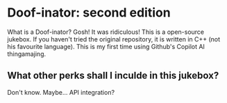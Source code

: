 # Doof-inator: second edition
What is a Doof-inator? Gosh! It was ridiculous!
This is a open-source jukebox. If you haven't tried the original repository, it is written in C++ (not his favourite language). This is my first time using Github's Copilot AI thingamajing.
## What other perks shall I inculde in this jukebox?
Don't know. Maybe... API integration?
